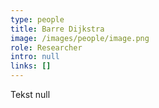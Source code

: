 ```yaml
---
type: people
title: Barre Dijkstra
image: /images/people/image.png
role: Researcher
intro: null
links: []
---
```

Tekst null

